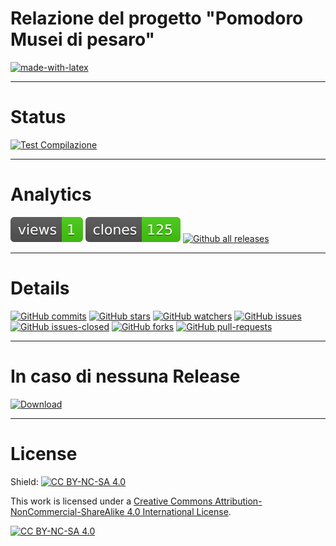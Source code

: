 # Relazione del progetto "Pomodoro Musei di pesaro"
[![made-with-latex](https://img.shields.io/badge/Made%20with-LaTeX-1f425f.svg)](https://www.latex-project.org/)

---

# Status
[![Test Compilazione](https://github.com/Pomodoro-Musei-di-Pesaro/Pomodoro-Musei-di-Pesaro-Report/actions/workflows/LaTeX_Action.yml/badge.svg?branch=main&event=push)](https://github.com/Pomodoro-Musei-di-Pesaro/Pomodoro-Musei-di-Pesaro-Report/actions/workflows/LaTeX_Action.yml)

---

# Analytics
[![views](https://raw.githubusercontent.com/Pomodoro-Musei-di-Pesaro/Pomodoro-Musei-di-Pesaro-Report/traffic/traffic-Pomodoro-Musei-di-Pesaro-Report/views.svg)](https://github.com/Pomodoro-Musei-di-Pesaro/Pomodoro-Musei-di-Pesaro-Report)
[![clones](https://raw.githubusercontent.com/Pomodoro-Musei-di-Pesaro/Pomodoro-Musei-di-Pesaro-Report/traffic/traffic-Pomodoro-Musei-di-Pesaro-Report/clones.svg)](https://github.com/Pomodoro-Musei-di-Pesaro/Pomodoro-Musei-di-Pesaro-Report)
[![Github all releases](https://img.shields.io/github/downloads/Pomodoro-Musei-di-Pesaro/Pomodoro-Musei-di-Pesaro-Report/total.svg)](https://GitHub.com/Pomodoro-Musei-di-Pesaro/Pomodoro-Musei-di-Pesaro-Report/releases/)

---

# Details
[![GitHub commits](https://badgen.net/github/commits/Pomodoro-Musei-di-Pesaro/Pomodoro-Musei-di-Pesaro-Report)](https://GitHub.com/Pomodoro-Musei-di-Pesaro/Pomodoro-Musei-di-Pesaro-Report/commit/)
[![GitHub stars](https://badgen.net/github/stars/Pomodoro-Musei-di-Pesaro/Pomodoro-Musei-di-Pesaro-Report)](https://GitHub.com/Pomodoro-Musei-di-Pesaro/Pomodoro-Musei-di-Pesaro-Report/stargazers/)
[![GitHub watchers](https://img.shields.io/github/watchers/Pomodoro-Musei-di-Pesaro/Pomodoro-Musei-di-Pesaro-Report?color=blue)](https://github.com/Pomodoro-Musei-di-Pesaro/Pomodoro-Musei-di-Pesaro-Report/watchers)
[![GitHub issues](https://img.shields.io/github/issues/Pomodoro-Musei-di-Pesaro/Pomodoro-Musei-di-Pesaro-Report.svg)](https://GitHub.com/Pomodoro-Musei-di-Pesaro/Pomodoro-Musei-di-Pesaro-Report/issues/)
[![GitHub issues-closed](https://img.shields.io/github/issues-closed/Pomodoro-Musei-di-Pesaro/Pomodoro-Musei-di-Pesaro-Report.svg)](https://GitHub.com/Pomodoro-Musei-di-Pesaro/Pomodoro-Musei-di-Pesaro-Report/issues?q=is%3Aissue+is%3Aclosed)
[![GitHub forks](https://badgen.net/github/forks/Pomodoro-Musei-di-Pesaro/Pomodoro-Musei-di-Pesaro-Report/)](https://GitHub.com/Pomodoro-Musei-di-Pesaro/Pomodoro-Musei-di-Pesaro-Report/network/)
[![GitHub pull-requests](https://img.shields.io/github/issues-pr/Pomodoro-Musei-di-Pesaro/Pomodoro-Musei-di-Pesaro-Report.svg)](https://GitHub.com/Pomodoro-Musei-di-Pesaro/Pomodoro-Musei-di-Pesaro-Report/pull/)

---

# In caso di nessuna Release
[![Download](https://custom-icon-badges.demolab.com/badge/-Scarica%20i%20documenti%20dimostrativi-blue?style=for-the-badge&logo=download&logoColor=white "Documenti")](https://nightly.link/Pomodoro-Musei-di-Pesaro/Pomodoro-Musei-di-Pesaro-Report/workflows/LaTeX_Action/main/Relazione.zip)

---

# License
Shield: [![CC BY-NC-SA 4.0][cc-by-nc-sa-shield]][cc-by-nc-sa]

This work is licensed under a
[Creative Commons Attribution-NonCommercial-ShareAlike 4.0 International License][cc-by-nc-sa].

[![CC BY-NC-SA 4.0][cc-by-nc-sa-image]][cc-by-nc-sa]

[cc-by-nc-sa]: http://creativecommons.org/licenses/by-nc-sa/4.0/
[cc-by-nc-sa-image]: https://licensebuttons.net/l/by-nc-sa/4.0/88x31.png
[cc-by-nc-sa-shield]: https://img.shields.io/badge/License-CC%20BY--NC--SA%204.0-lightgrey.svg
